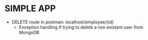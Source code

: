 # SIMPLE APP

* DELETE route in postman: localhost/employee/{id}
    - Exception handling if trying to delete a non existant user from MongoDB